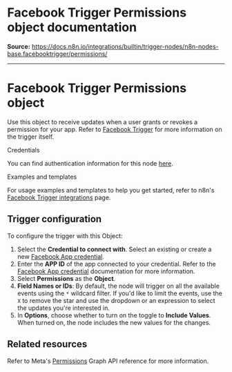 # Facebook Trigger Permissions object documentation

**Source:** https://docs.n8n.io/integrations/builtin/trigger-nodes/n8n-nodes-base.facebooktrigger/permissions/

---

# Facebook Trigger Permissions object

Use this object to receive updates when a user grants or revokes a permission for your app. Refer to [Facebook Trigger](../) for more information on the trigger itself.

Credentials

You can find authentication information for this node [here](../../../credentials/facebookapp/).

Examples and templates

For usage examples and templates to help you get started, refer to n8n's [Facebook Trigger integrations](https://n8n.io/integrations/facebook-trigger/) page.

## Trigger configuration

To configure the trigger with this Object:

1. Select the **Credential to connect with**. Select an existing or create a new [Facebook App credential](../../../credentials/facebookapp/).
2. Enter the **APP ID** of the app connected to your credential. Refer to the [Facebook App credential](../../../credentials/facebookapp/) documentation for more information.
3. Select **Permissions** as the **Object**.
4. **Field Names or IDs**: By default, the node will trigger on all the available events using the `*` wildcard filter. If you'd like to limit the events, use the `X` to remove the star and use the dropdown or an expression to select the updates you're interested in.
5. In **Options**, choose whether to turn on the toggle to **Include Values**. When turned on, the node includes the new values for the changes.

## Related resources

Refer to Meta's [Permissions](https://developers.facebook.com/docs/graph-api/webhooks/reference/permissions/) Graph API reference for more information.
